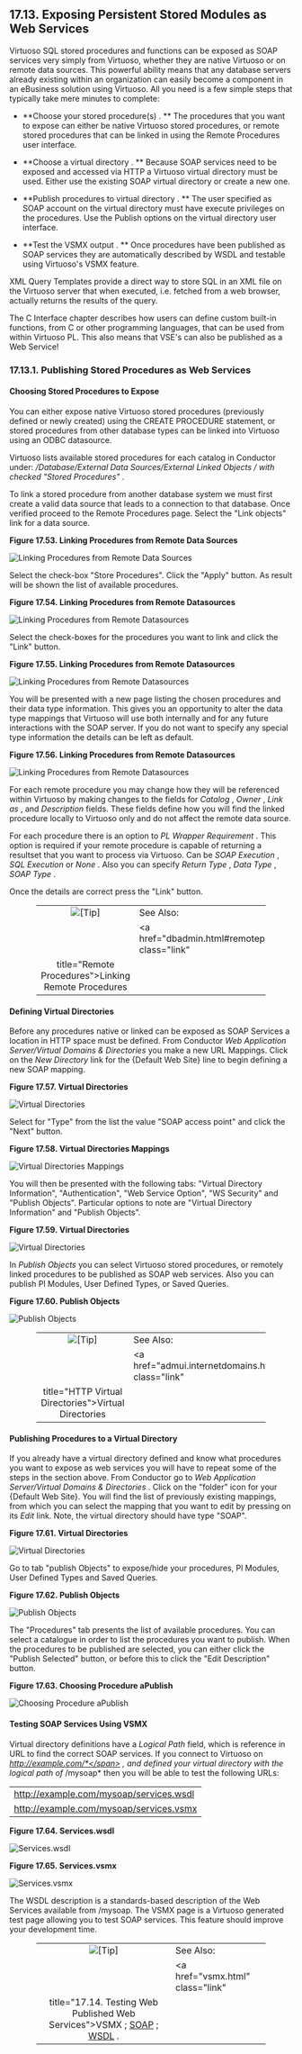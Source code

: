 <div id="expwsmodules" class="section">

<div class="titlepage">

<div>

<div>

## 17.13. Exposing Persistent Stored Modules as Web Services

</div>

</div>

</div>

Virtuoso SQL stored procedures and functions can be exposed as SOAP
services very simply from Virtuoso, whether they are native Virtuoso or
on remote data sources. This powerful ability means that any database
servers already existing within an organization can easily become a
component in an eBusiness solution using Virtuoso. All you need is a few
simple steps that typically take mere minutes to complete:

<div class="itemizedlist">

- **Choose your stored procedure(s) . ** The procedures that you want to
  expose can either be native Virtuoso stored procedures, or remote
  stored procedures that can be linked in using the Remote Procedures
  user interface.

- **Choose a virtual directory . ** Because SOAP services need to be
  exposed and accessed via HTTP a Virtuoso virtual directory must be
  used. Either use the existing SOAP virtual directory or create a new
  one.

- **Publish procedures to virtual directory . ** The user specified as
  SOAP account on the virtual directory must have execute privileges on
  the procedures. Use the Publish options on the virtual directory user
  interface.

- **Test the VSMX output . ** Once procedures have been published as
  SOAP services they are automatically described by WSDL and testable
  using Virtuoso's VSMX feature.

</div>

XML Query Templates provide a direct way to store SQL in an XML file on
the Virtuoso server that when executed, i.e. fetched from a web browser,
actually returns the results of the query.

The C Interface chapter describes how users can define custom built-in
functions, from C or other programming languages, that can be used from
within Virtuoso PL. This also means that VSE's can also be published as
a Web Service!

<div id="qstexpwspls_01" class="section">

<div class="titlepage">

<div>

<div>

### 17.13.1. Publishing Stored Procedures as Web Services

</div>

</div>

</div>

<div id="qstexpwssps_01" class="section">

<div class="titlepage">

<div>

<div>

#### Choosing Stored Procedures to Expose

</div>

</div>

</div>

You can either expose native Virtuoso stored procedures (previously
defined or newly created) using the CREATE PROCEDURE statement, or
stored procedures from other database types can be linked into Virtuoso
using an ODBC datasource.

Virtuoso lists available stored procedures for each catalog in Conductor
under: <span class="emphasis">*/Database/External Data Sources/External
Linked Objects / with checked "Stored Procedures"*</span> .

To link a stored procedure from another database system we must first
create a valid data source that leads to a connection to that database.
Once verified proceed to the Remote Procedures page. Select the "Link
objects" link for a data source.

<div class="figure-float">

<div id="id63528" class="figure">

**Figure 17.53. Linking Procedures from Remote Data Sources**

<div class="figure-contents">

<div class="mediaobject">

![Linking Procedures from Remote Data
Sources](images/ui/admrmtprocs001.png)

</div>

</div>

</div>

  

</div>

Select the check-box "Store Procedures". Click the "Apply" button. As
result will be shown the list of available procedures.

<div class="figure-float">

<div id="id63534" class="figure">

**Figure 17.54. Linking Procedures from Remote Datasources**

<div class="figure-contents">

<div class="mediaobject">

![Linking Procedures from Remote
Datasources](images/ui/admrmtprocs002.png)

</div>

</div>

</div>

  

</div>

Select the check-boxes for the procedures you want to link and click the
"Link" button.

<div class="figure-float">

<div id="id63540" class="figure">

**Figure 17.55. Linking Procedures from Remote Datasources**

<div class="figure-contents">

<div class="mediaobject">

![Linking Procedures from Remote
Datasources](images/ui/admrmtprocs003.png)

</div>

</div>

</div>

  

</div>

You will be presented with a new page listing the chosen procedures and
their data type information. This gives you an opportunity to alter the
data type mappings that Virtuoso will use both internally and for any
future interactions with the SOAP server. If you do not want to specify
any special type information the details can be left as default.

<div class="figure-float">

<div id="id63546" class="figure">

**Figure 17.56. Linking Procedures from Remote Datasources**

<div class="figure-contents">

<div class="mediaobject">

![Linking Procedures from Remote
Datasources](images/ui/admrmtprocs004.png)

</div>

</div>

</div>

  

</div>

For each remote procedure you may change how they will be referenced
within Virtuoso by making changes to the fields for
<span class="emphasis">*Catalog*</span> ,
<span class="emphasis">*Owner*</span> , <span class="emphasis">*Link
as*</span> , and <span class="emphasis">*Description*</span> fields.
These fields define how you will find the linked procedure locally to
Virtuoso only and do not affect the remote data source.

For each procedure there is an option to <span class="emphasis">*PL
Wrapper Requirement*</span> . This option is required if your remote
procedure is capable of returning a resultset that you want to process
via Virtuoso. Can be <span class="emphasis">*SOAP Execution*</span> ,
<span class="emphasis">*SQL Execution*</span> or
<span class="emphasis">*None*</span> . Also you can specify
<span class="emphasis">*Return Type*</span> ,
<span class="emphasis">*Data Type*</span> , <span class="emphasis">*SOAP
Type*</span> .

Once the details are correct press the "Link" button.

<div class="tip" style="margin-left: 0.5in; margin-right: 0.5in;">

|                            |                                                         |
|:--------------------------:|:--------------------------------------------------------|
| ![\[Tip\]](images/tip.png) | See Also:                                               |
|                            | <a href="dbadmin.html#remoteprocedures" class="link"    
                              title="Remote Procedures">Linking Remote Procedures</a>  |

</div>

</div>

<div id="qstexpwsvirtdir_01" class="section">

<div class="titlepage">

<div>

<div>

#### Defining Virtual Directories

</div>

</div>

</div>

Before any procedures native or linked can be exposed as SOAP Services a
location in HTTP space must be defined. From Conductor
<span class="emphasis">*Web Application Server/Virtual Domains &
Directories*</span> you make a new URL Mappings. Click on the
<span class="emphasis">*New Directory*</span> link for the {Default Web
Site} line to begin defining a new SOAP mapping.

<div class="figure-float">

<div id="id63574" class="figure">

**Figure 17.57. Virtual Directories**

<div class="figure-contents">

<div class="mediaobject">

![Virtual Directories](images/ui/admvirtdir001.png)

</div>

</div>

</div>

  

</div>

Select for "Type" from the list the value "SOAP access point" and click
the "Next" button.

<div class="figure-float">

<div id="id63580" class="figure">

**Figure 17.58. Virtual Directories Mappings**

<div class="figure-contents">

<div class="mediaobject">

![Virtual Directories Mappings](images/ui/admvirtdir003.png)

</div>

</div>

</div>

  

</div>

You will then be presented with the following tabs: "Virtual Directory
Information", "Authentication", "Web Service Option", "WS Security" and
"Publish Objects". Particular options to note are "Virtual Directory
Information" and "Publish Objects".

<div class="figure-float">

<div id="id63586" class="figure">

**Figure 17.59. Virtual Directories**

<div class="figure-contents">

<div class="mediaobject">

![Virtual Directories](images/ui/admvirtdir004.png)

</div>

</div>

</div>

  

</div>

In <span class="emphasis">*Publish Objects* </span> you can select
Virtuoso stored procedures, or remotely linked procedures to be
published as SOAP web services. Also you can publish Pl Modules, User
Defined Types, or Saved Queries.

<div class="figure-float">

<div id="id63593" class="figure">

**Figure 17.60. Publish Objects**

<div class="figure-contents">

<div class="mediaobject">

![Publish Objects](images/ui/admvirtdir005.png)

</div>

</div>

</div>

  

</div>

<div class="tip" style="margin-left: 0.5in; margin-right: 0.5in;">

|                            |                                                                   |
|:--------------------------:|:------------------------------------------------------------------|
| ![\[Tip\]](images/tip.png) | See Also:                                                         |
|                            | <a href="admui.internetdomains.html#httpvirtualdirs" class="link" 
                              title="HTTP Virtual Directories">Virtual Directories</a>           |

</div>

</div>

<div id="qstexpspublishbtn_01" class="section">

<div class="titlepage">

<div>

<div>

#### Publishing Procedures to a Virtual Directory

</div>

</div>

</div>

If you already have a virtual directory defined and know what procedures
you want to expose as web services you will have to repeat some of the
steps in the section above. From Conductor go to
<span class="emphasis">*Web Application Server/Virtual Domains &
Directories*</span> . Click on the "folder" icon for your {Default Web
Site}. You will find the list of previously existing mappings, from
which you can select the mapping that you want to edit by pressing on
its <span class="emphasis">*Edit*</span> link. Note, the virtual
directory should have type "SOAP".

<div class="figure-float">

<div id="id63607" class="figure">

**Figure 17.61. Virtual Directories**

<div class="figure-contents">

<div class="mediaobject">

![Virtual Directories](images/ui/admvirtdir006.png)

</div>

</div>

</div>

  

</div>

Go to tab "publish Objects" to expose/hide your procedures, Pl Modules,
User Defined Types and Saved Queries.

<div class="figure-float">

<div id="id63613" class="figure">

**Figure 17.62. Publish Objects**

<div class="figure-contents">

<div class="mediaobject">

![Publish Objects](images/ui/admvirtdir008.png)

</div>

</div>

</div>

  

</div>

The "Procedures" tab presents the list of available procedures. You can
select a catalogue in order to list the procedures you want to publish.
When the procedures to be published are selected, you can either click
the "Publish Selected" button, or before this to click the "Edit
Description" button.

<div class="figure-float">

<div id="id63619" class="figure">

**Figure 17.63. Choosing Procedure aPublish**

<div class="figure-contents">

<div class="mediaobject">

![Choosing Procedure aPublish](images/ui/admvirtdir007.png)

</div>

</div>

</div>

  

</div>

</div>

<div id="qstexpsvsmxtest_01" class="section">

<div class="titlepage">

<div>

<div>

#### Testing SOAP Services Using VSMX

</div>

</div>

</div>

Virtual directory definitions have a <span class="emphasis">*Logical
Path* </span> field, which is reference in URL to find the correct SOAP
services. If you connect to Virtuoso on
<span class="emphasis">*http://example.com/*</span> , and defined your
virtual directory with the logical path of
<span class="emphasis">*/mysoap*</span> then you will be able to test
the following URLs:

|                                         |
|-----------------------------------------|
| http://example.com/mysoap/services.wsdl |
| http://example.com/mysoap/services.vsmx |

<div class="figure-float">

<div id="id63633" class="figure">

**Figure 17.64. Services.wsdl**

<div class="figure-contents">

<div class="mediaobject">

![Services.wsdl](images/ui/admvirtdir009.png)

</div>

</div>

</div>

  

</div>

<div class="figure-float">

<div id="id63638" class="figure">

**Figure 17.65. Services.vsmx**

<div class="figure-contents">

<div class="mediaobject">

![Services.vsmx](images/ui/admvirtdir010.png)

</div>

</div>

</div>

  

</div>

The WSDL description is a standards-based description of the Web
Services available from /mysoap. The VSMX page is a Virtuoso generated
test page allowing you to test SOAP services. This feature should
improve your development time.

<div class="tip" style="margin-left: 0.5in; margin-right: 0.5in;">

|                            |                                                                                                                                                                                      |
|:--------------------------:|:-------------------------------------------------------------------------------------------------------------------------------------------------------------------------------------|
| ![\[Tip\]](images/tip.png) | See Also:                                                                                                                                                                            |
|                            | <a href="vsmx.html" class="link"                                                                                                                                                     
                              title="17.14. Testing Web Published Web Services">VSMX</a> ; <a href="ch-functions.html#soap" class="link">SOAP</a> ; <a href="wsdl.html" class="link" title="17.2. WSDL">WSDL</a> .  |

</div>

</div>

</div>

</div>
